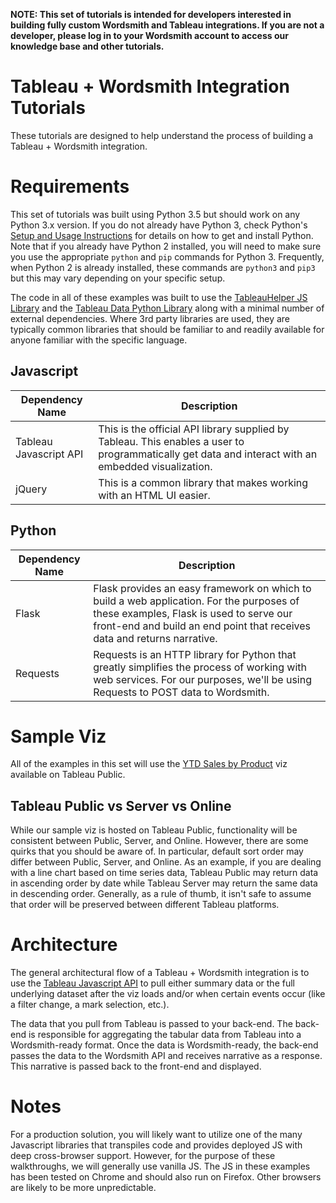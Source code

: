 **NOTE: This set of tutorials is intended for developers interested in building fully custom Wordsmith and Tableau integrations. If you are not a developer, please log in to your Wordsmith account to access our knowledge base and other tutorials.**

# Tableau + Wordsmith Integration Tutorials

These tutorials are designed to help understand the process of building a Tableau + Wordsmith integration.

# Requirements

This set of tutorials was built using Python 3.5 but should work on any Python 3.x version. If you do not already have Python 3, check Python's [Setup and Usage Instructions](https://docs.python.org/3/using/index.html) for details on how to get and install Python. Note that if you already have Python 2 installed, you will need to make sure you use the appropriate `python` and `pip` commands for Python 3. Frequently, when Python 2 is already installed, these commands are `python3` and `pip3` but this may vary depending on your specific setup.

The code in all of these examples was built to use the [TableauHelper JS Library](https://github.com/ai-invent/tableau-helper) and the [Tableau Data Python Library](https://github.com/ai-invent/tableau-data-python) along with a minimal number of external dependencies. Where 3rd party libraries are used, they are typically common libraries that should be familiar to and readily available for anyone familiar with the specific language.

## Javascript

| Dependency Name | Description |
|-----------------|-------------|
| Tableau Javascript API | This is the official API library supplied by Tableau. This enables a user to programmatically get data and interact with an embedded visualization.|
| jQuery | This is a common library that makes working with an HTML UI easier. |

## Python

| Dependency Name | Description |
|-----------------|-------------|
| Flask | Flask provides an easy framework on which to build a web application. For the purposes of these examples, Flask is used to serve our front-end and build an end point that receives data and returns narrative. |
| Requests | Requests is an HTTP library for Python that greatly simplifies the process of working with web services. For our purposes, we'll be using Requests to POST data to Wordsmith. |

# Sample Viz

All of the examples in this set will use the [YTD Sales by Product](https://public.tableau.com/profile/austin.bello2812#!/vizhome/YTDSalesbyProduct/YTDSalesbyProduct) viz available on Tableau Public.

## Tableau Public vs Server vs Online

While our sample viz is hosted on Tableau Public, functionality will be consistent between Public, Server, and Online. However, there are some quirks that you should be aware of. In particular, default sort order may differ between Public, Server, and Online. As an example, if you are dealing with a line chart based on time series data, Tableau Public may return data in ascending order by date while Tableau Server may return the same data in descending order. Generally, as a rule of thumb, it isn't safe to assume that order will be preserved between different Tableau platforms.

# Architecture

The general architectural flow of a Tableau + Wordsmith integration is to use the [Tableau Javascript API](https://onlinehelp.tableau.com/current/api/js_api/en-us/JavaScriptAPI/js_api_ref.htm) to pull either summary data or the full underlying dataset after the viz loads and/or when certain events occur (like a filter change, a mark selection, etc.).

The data that you pull from Tableau is passed to your back-end. The back-end is responsible for aggregating the tabular data from Tableau into a Wordsmith-ready format. Once the data is Wordsmith-ready, the back-end passes the data to the Wordsmith API and receives narrative as a response. This narrative is passed back to the front-end and displayed.

# Notes

For a production solution, you will likely want to utilize one of the many Javascript libraries that transpiles code and provides deployed JS with deep cross-browser support. However, for the purpose of these walkthroughs, we will generally use vanilla JS. The JS in these examples has been tested on Chrome and should also run on Firefox. Other browsers are likely to be more unpredictable.